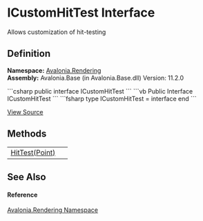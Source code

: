 # ICustomHitTest Interface


Allows customization of hit-testing



## Definition
**Namespace:** <a href="N_Avalonia_Rendering">Avalonia.Rendering</a>  
**Assembly:** Avalonia.Base (in Avalonia.Base.dll) Version: 11.2.0

<Tabs groupId="api-code-preview">
<TabItem value="csharp" label="C#">
```csharp
public interface ICustomHitTest
```
</TabItem>
<TabItem value="vb" label="VB">
```vb
Public Interface ICustomHitTest
```
</TabItem>
<TabItem value="fsharp" label="F#">
```fsharp
type ICustomHitTest = interface end
```
</TabItem>
</Tabs>



<a href="https://github.com/AvaloniaUI/Avalonia/tree/master/src/Avalonia.Base/Rendering/ICustomHitTest.cs" title="View the source code">View Source</a>



## Methods
<table>
<tr>
<td><a href="M_Avalonia_Rendering_ICustomHitTest_HitTest">HitTest(Point)</a></td>
<td> </td>
</tr>
</table>

## See Also


#### Reference
<a href="N_Avalonia_Rendering">Avalonia.Rendering Namespace</a>  
